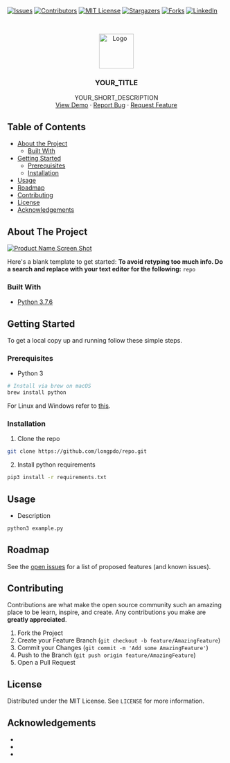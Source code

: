 [![Issues][issues-shield]][issues-url]
[![Contributors][contributors-shield]][contributors-url]
[![MIT License][license-shield]][license-url]
[![Stargazers][stars-shield]][stars-url]
[![Forks][forks-shield]][forks-url]
[![LinkedIn][linkedin-shield]][linkedin-url]

<!-- PROJECT LOGO -->
<br />
<p align="center">
  <a href="https://github.com/longpdo/repo">
    <img src="images/logo.png" alt="Logo" width="80" height="80">
  </a>

  <h3 align="center">YOUR_TITLE</h3>

  <p align="center">
    YOUR_SHORT_DESCRIPTION
    <br />
    <a href="https://github.com/longpdo/repo">View Demo</a>
    ·
    <a href="https://github.com/longpdo/repo/issues">Report Bug</a>
    ·
    <a href="https://github.com/longpdo/repo/issues">Request Feature</a>
  </p>
</p>

<!-- TABLE OF CONTENTS -->
## Table of Contents
* [About the Project](#about-the-project)
  * [Built With](#built-with)
* [Getting Started](#getting-started)
  * [Prerequisites](#prerequisites)
  * [Installation](#installation)
* [Usage](#usage)
* [Roadmap](#roadmap)
* [Contributing](#contributing)
* [License](#license)
* [Acknowledgements](#acknowledgements)

<!-- ABOUT THE PROJECT -->
## About The Project
[![Product Name Screen Shot][product-screenshot]](https://example.com)

Here's a blank template to get started:
**To avoid retyping too much info. Do a search and replace with your text editor for the following:**
`repo`

### Built With
* [Python 3.7.6](https://www.python.org/downloads/)

<!-- GETTING STARTED -->
## Getting Started
To get a local copy up and running follow these simple steps.

### Prerequisites
* Python 3
```sh
# Install via brew on macOS
brew install python
```
For Linux and Windows refer to [this](https://realpython.com/installing-python/).

### Installation
1. Clone the repo
```sh
git clone https://github.com/longpdo/repo.git
```
2. Install python requirements
```sh
pip3 install -r requirements.txt
```

<!-- USAGE EXAMPLES -->
## Usage
* Description
```sh
python3 example.py
```

<!-- ROADMAP -->
## Roadmap
See the [open issues](https://github.com/longpdo/repo/issues) for a list of proposed features (and known issues).

<!-- CONTRIBUTING -->
## Contributing
Contributions are what make the open source community such an amazing place to be learn, inspire, and create. Any contributions you make are **greatly appreciated**.

1. Fork the Project
2. Create your Feature Branch (`git checkout -b feature/AmazingFeature`)
3. Commit your Changes (`git commit -m 'Add some AmazingFeature'`)
4. Push to the Branch (`git push origin feature/AmazingFeature`)
5. Open a Pull Request

<!-- LICENSE -->
## License
Distributed under the MIT License. See `LICENSE` for more information.

<!-- ACKNOWLEDGEMENTS -->
## Acknowledgements
* []()
* []()
* []()

<!-- MARKDOWN LINKS & IMAGES -->
[contributors-shield]: https://img.shields.io/github/contributors/othneildrew/Best-README-Template.svg?style=flat-square
[contributors-url]: https://github.com/longpdo/repo/graphs/contributors
[forks-shield]: https://img.shields.io/github/forks/othneildrew/Best-README-Template.svg?style=flat-square
[forks-url]: https://github.com/longpdo/repo/network/members
[stars-shield]: https://img.shields.io/github/stars/othneildrew/Best-README-Template.svg?style=flat-square
[stars-url]: https://github.com/longpdo/repo/stargazers
[issues-shield]: https://img.shields.io/github/issues/othneildrew/Best-README-Template.svg?style=flat-square
[issues-url]: https://github.com/longpdo/repo/issues
[license-shield]: https://img.shields.io/github/license/othneildrew/Best-README-Template.svg?style=flat-square
[license-url]: https://github.com/longpdo/repo/blob/master/LICENSE.txt
[linkedin-shield]: https://img.shields.io/badge/-LinkedIn-black.svg?style=flat-square&logo=linkedin&colorB=555
[linkedin-url]: https://linkedin.com/in/othneildrew
[product-screenshot]: images/screenshot.png
